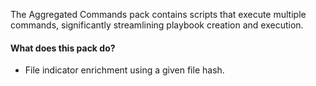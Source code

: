 The Aggregated Commands pack contains scripts that execute multiple commands, significantly streamlining playbook creation and execution.


#### What does this pack do?

- File indicator enrichment using a given file hash.
